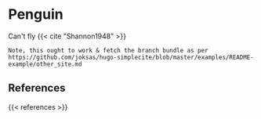 # Penguin

Can't fly {{< cite "Shannon1948" >}}

```
Note, this ought to work & fetch the branch bundle as per https://github.com/joksas/hugo-simplecite/blob/master/examples/README-example/other_site.md
```

## References

{{< references >}}